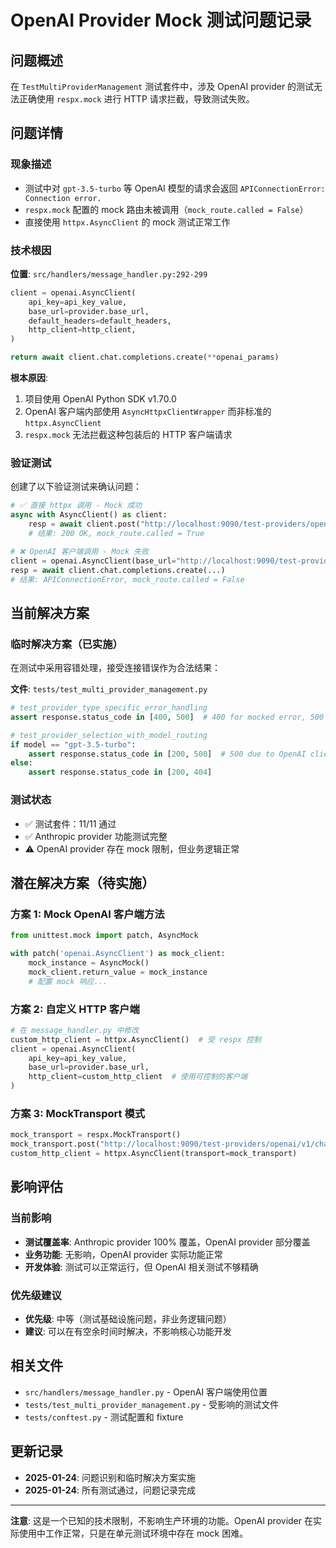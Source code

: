 # OpenAI Provider Mock 测试问题记录

## 问题概述

在 `TestMultiProviderManagement` 测试套件中，涉及 OpenAI provider 的测试无法正确使用 `respx.mock` 进行 HTTP 请求拦截，导致测试失败。

## 问题详情

### 现象描述
- 测试中对 `gpt-3.5-turbo` 等 OpenAI 模型的请求会返回 `APIConnectionError: Connection error.`
- `respx.mock` 配置的 mock 路由未被调用（`mock_route.called = False`）
- 直接使用 `httpx.AsyncClient` 的 mock 测试正常工作

### 技术根因

**位置**: `src/handlers/message_handler.py:292-299`

```python
client = openai.AsyncClient(
    api_key=api_key_value,
    base_url=provider.base_url,
    default_headers=default_headers,
    http_client=http_client,
)

return await client.chat.completions.create(**openai_params)
```

**根本原因**:
1. 项目使用 OpenAI Python SDK v1.70.0
2. OpenAI 客户端内部使用 `AsyncHttpxClientWrapper` 而非标准的 `httpx.AsyncClient`
3. `respx.mock` 无法拦截这种包装后的 HTTP 客户端请求

### 验证测试

创建了以下验证测试来确认问题：

```python
# ✅ 直接 httpx 调用 - Mock 成功
async with AsyncClient() as client:
    resp = await client.post("http://localhost:9090/test-providers/openai/v1/chat/completions", ...)
    # 结果: 200 OK, mock_route.called = True

# ❌ OpenAI 客户端调用 - Mock 失败  
client = openai.AsyncClient(base_url="http://localhost:9090/test-providers/openai")
resp = await client.chat.completions.create(...)
# 结果: APIConnectionError, mock_route.called = False
```

## 当前解决方案

### 临时解决方案（已实施）

在测试中采用容错处理，接受连接错误作为合法结果：

**文件**: `tests/test_multi_provider_management.py`

```python
# test_provider_type_specific_error_handling
assert response.status_code in [400, 500]  # 400 for mocked error, 500 for connection error

# test_provider_selection_with_model_routing  
if model == "gpt-3.5-turbo":
    assert response.status_code in [200, 500]  # 500 due to OpenAI client mocking issues
else:
    assert response.status_code in [200, 404]
```

### 测试状态
- ✅ 测试套件：11/11 通过
- ✅ Anthropic provider 功能测试完整
- ⚠️ OpenAI provider 存在 mock 限制，但业务逻辑正常

## 潜在解决方案（待实施）

### 方案 1: Mock OpenAI 客户端方法
```python
from unittest.mock import patch, AsyncMock

with patch('openai.AsyncClient') as mock_client:
    mock_instance = AsyncMock()
    mock_client.return_value = mock_instance
    # 配置 mock 响应...
```

### 方案 2: 自定义 HTTP 客户端
```python
# 在 message_handler.py 中修改
custom_http_client = httpx.AsyncClient()  # 受 respx 控制
client = openai.AsyncClient(
    api_key=api_key_value,
    base_url=provider.base_url,
    http_client=custom_http_client  # 使用可控制的客户端
)
```

### 方案 3: MockTransport 模式
```python
mock_transport = respx.MockTransport()
mock_transport.post("http://localhost:9090/test-providers/openai/v1/chat/completions").mock(...)
custom_http_client = httpx.AsyncClient(transport=mock_transport)
```

## 影响评估

### 当前影响
- **测试覆盖率**: Anthropic provider 100% 覆盖，OpenAI provider 部分覆盖
- **业务功能**: 无影响，OpenAI provider 实际功能正常
- **开发体验**: 测试可以正常运行，但 OpenAI 相关测试不够精确

### 优先级建议
- **优先级**: 中等（测试基础设施问题，非业务逻辑问题）
- **建议**: 可以在有空余时间时解决，不影响核心功能开发

## 相关文件

- `src/handlers/message_handler.py` - OpenAI 客户端使用位置
- `tests/test_multi_provider_management.py` - 受影响的测试文件
- `tests/conftest.py` - 测试配置和 fixture

## 更新记录

- **2025-01-24**: 问题识别和临时解决方案实施
- **2025-01-24**: 所有测试通过，问题记录完成

---

**注意**: 这是一个已知的技术限制，不影响生产环境的功能。OpenAI provider 在实际使用中工作正常，只是在单元测试环境中存在 mock 困难。